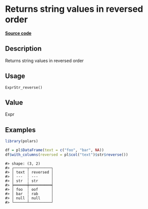 

# Returns string values in reversed order

[**Source code**](https://github.com/pola-rs/r-polars/tree/741f9cd2614b3302a4d033bcae447425e1b91191/R/expr__string.R#L899)

## Description

Returns string values in reversed order

## Usage

<pre><code class='language-R'>ExprStr_reverse()
</code></pre>

## Value

Expr

## Examples

``` r
library(polars)

df = pl$DataFrame(text = c("foo", "bar", NA))
df$with_columns(reversed = pl$col("text")$str$reverse())
```

    #> shape: (3, 2)
    #> ┌──────┬──────────┐
    #> │ text ┆ reversed │
    #> │ ---  ┆ ---      │
    #> │ str  ┆ str      │
    #> ╞══════╪══════════╡
    #> │ foo  ┆ oof      │
    #> │ bar  ┆ rab      │
    #> │ null ┆ null     │
    #> └──────┴──────────┘
